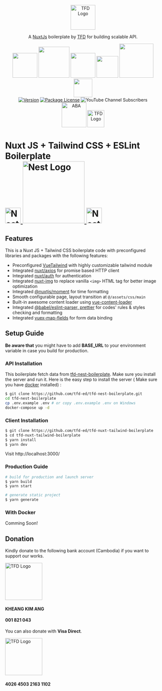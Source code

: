 <p align="center">
  <a href="https://www.youtube.com/c/TeachingForDevelopment" target="_blank" rel="noopener noreferrer"><img src="https://i.imgur.com/SZqGIpL.png" width="80" alt="TFD Logo" /></a>
</p>

<p align="center">A <a href="https://nuxtjs.org/" target="_blank" rel="noopener noreferrer">NuxtJs</a> boilerplate by <a href="https://www.youtube.com/c/TeachingForDevelopment" target="_blank" rel="noopener noreferrer">TFD</a> for building scalable API.</p>
<p align="center">
<img src="https://img.shields.io/badge/node.js-%2343853D.svg?style=for-the-badge&logo=node.js&logoColor=white" width="80">
<img src="https://img.shields.io/badge/javascript-%23323330.svg?style=for-the-badge&logo=javascript&logoColor=%23F7DF1E" width="100">
<img src="https://img.shields.io/badge/ESLint-4B3263?style=for-the-badge&logo=eslint&logoColor=white" width="80">
<img src="https://img.shields.io/badge/Nuxt-black?style=for-the-badge&logo=nuxt.js&logoColor=white" width="70">
<img src="https://img.shields.io/badge/tailwindcss-%2338B2AC.svg?style=for-the-badge&logo=tailwind-css&logoColor=white" width="110">
<img src="https://img.shields.io/badge/-jest-%23C21325?style=for-the-badge&logo=jest&logoColor=white" width="60">
<br/>
<a href="https://www.npmjs.com/package/nuxt" target="_blank"><img src="https://badgen.net/npm/v/nuxt" alt="Version" /></a>
<a href="https://www.gnu.org/licenses/gpl-3.0" target="_blank"><img src="https://img.shields.io/badge/License-GPLv3-blue.svg" alt="Package License" /></a>
<img alt="YouTube Channel Subscribers" src="https://img.shields.io/youtube/channel/subscribers/UCJHZ__wUxS9lgTZHMxpMJcQ?style=social">
<br/>
<img src="https://cdn.shortpixel.ai/client/q_glossy,ret_img,w_560/https://adscom.biz/wp-content/uploads/2017/02/ABA-logo-no-padding.png" width="80" alt="ABA" />
<img src="https://upload.wikimedia.org/wikipedia/commons/thumb/0/04/Visa.svg/1200px-Visa.svg.png" width="55" alt="TFD Logo" />
</p>

<h1>Nuxt JS + Tailwind CSS + ESLint Boilerplate 
  <a
    href="https://nestjs.com/"
    target="blank"
  >
<br/>
    <img
      src="https://github.com/nuxt/nuxt.js/raw/dev/.github/nuxt.png"
      width="50"
      alt="Nest Logo"
    />
<img
      src="https://camo.githubusercontent.com/53b9876cd8e38928387c6824043b0e2772b15b1bfdb7f42d0864216abbf3dfe8/68747470733a2f2f7265666163746f72696e6775692e6e7963332e63646e2e6469676974616c6f6365616e7370616365732e636f6d2f7461696c77696e642d6c6f676f2e737667"
      width="200"
      alt="Nest Logo"
    />
<img
      src="https://d33wubrfki0l68.cloudfront.net/204482ca413433c80cd14fe369e2181dd97a2a40/092e2/assets/img/logo.svg"
      width="50"
      alt="Nest Logo"
    />
  </a>
</h1>

## Features

This is a Nuxt JS + Tailwind CSS boilerplate code with preconfigured libraries and packages with the following features:

- Preconfigured [VueTailwind](https://www.vue-tailwind.com/) with highly customizable tailwind module
- Integrated [nuxt/axios](https://axios.nuxtjs.org/) for promise based HTTP client
- Integrated [nuxt/auth](https://auth.nuxtjs.org/) for authentication
- Integrated [nuxt-img](https://image.nuxtjs.org/components/nuxt-img/) to replace vanilla `<img>` HTML tag for better image optimization
- Integrated [@nuxtjs/moment](https://www.npmjs.com/package/@nuxtjs/moment) for time formatting
- Smooth configurable page, layout transition at `@/assets/css/main`
- Built-in awesome content loader using [vue-content-loader](https://www.npmjs.com/package/vue-content-loader)
- Integrated [@babel/eslint-parser, prettier](https://www.npmjs.com/package/@babel/eslint-parser) for codes' rules & styles checking and formatting
- Integrated [vuex-map-fields](https://www.npmjs.com/package/vuex-map-fields) for form data binding

## Setup Guide

**Be aware that** you might have to add **BASE_URL** to your environment variable in case you build for production.

### API Installation

This boilerplate fetch data from [tfd-nest-boilerplate](https://github.com/tfd-ed/tfd-nest-boilerplate). Make sure you install the server and run it. Here is the easy step to install the server ( Make sure you have [docker](https://www.docker.com/get-started) installed) :

```bash
$ git clone https://github.com/tfd-ed/tfd-nest-boilerplate.git
cd tfd-nest-boilerplate
cp .env.example .env # or copy .env.example .env on Windows
docker-compose up -d
```

### Client Installation

```bash
$ git clone https://github.com/tfd-ed/tfd-nuxt-tailwind-boilerplate
$ cd tfd-nuxt-tailwind-boilerplate
$ yarn install
$ yarn dev
```

Visit http://localhost:3000/

### Production Guide

```bash
# build for production and launch server
$ yarn build
$ yarn start

# generate static project
$ yarn generate
```

### With Docker

Comming Soon!

## Donation

Kindly donate to the following bank account (Cambodia) if you want to support our works.

<img src="https://cdn.shortpixel.ai/client/q_glossy,ret_img,w_560/https://adscom.biz/wp-content/uploads/2017/02/ABA-logo-no-padding.png" width="120" alt="TFD Logo" />

#### KHEANG KIM ANG

#### 001 821 043

You can also donate with **Visa Direct**.

<img src="https://upload.wikimedia.org/wikipedia/commons/thumb/0/04/Visa.svg/1200px-Visa.svg.png" width="120" alt="TFD Logo" />

#### 4026 4503 2163 1102
